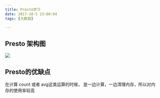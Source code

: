 ```yaml
---
title: Presto学习
date: 2017-10-5 23:00:04
tags: [大数据]

---
```


## Presto 架构图
![](https://i.loli.net/2019/12/02/wVkW4ENXlc8UMi7.png)

## Presto的优缺点
在计算 count 或者 avg这类运算的时候， 是一边计算，一边清理内存，所以对内存的使用率较高
